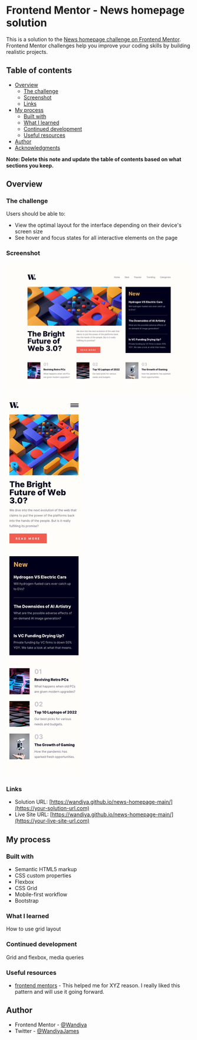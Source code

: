 # Frontend Mentor - News homepage solution

This is a solution to the [News homepage challenge on Frontend Mentor](https://www.frontendmentor.io/challenges/news-homepage-H6SWTa1MFl). Frontend Mentor challenges help you improve your coding skills by building realistic projects. 

## Table of contents

- [Overview](#overview)
  - [The challenge](#the-challenge)
  - [Screenshot](#screenshot)
  - [Links](#links)
- [My process](#my-process)
  - [Built with](#built-with)
  - [What I learned](#what-i-learned)
  - [Continued development](#continued-development)
  - [Useful resources](#useful-resources)
- [Author](#author)
- [Acknowledgments](#acknowledgments)

**Note: Delete this note and update the table of contents based on what sections you keep.**

## Overview

### The challenge

Users should be able to:

- View the optimal layout for the interface depending on their device's screen size
- See hover and focus states for all interactive elements on the page

### Screenshot

![](./screenshots/desktop-pattern.jpg)
![](./screenshots/mobile-pattern.jpg)


### Links

- Solution URL: [https://wandiya.github.io/news-homepage-main/](https://your-solution-url.com)
- Live Site URL: [https://wandiya.github.io/news-homepage-main/](https://your-live-site-url.com)

## My process

### Built with

- Semantic HTML5 markup
- CSS custom properties
- Flexbox
- CSS Grid
- Mobile-first workflow
- Bootstrap 

### What I learned
How to use grid layout

 

### Continued development
Grid and flexbox,
media queries


### Useful resources

- [frontend mentors](https://www.example.com) - This helped me for XYZ reason. I really liked this pattern and will use it going forward.

## Author

- Frontend Mentor - [@Wandiya](https://www.frontendmentor.io/profile/@Wandiya)
- Twitter - [@WandiyaJames](https://www.twitter.com/yourusername)


 